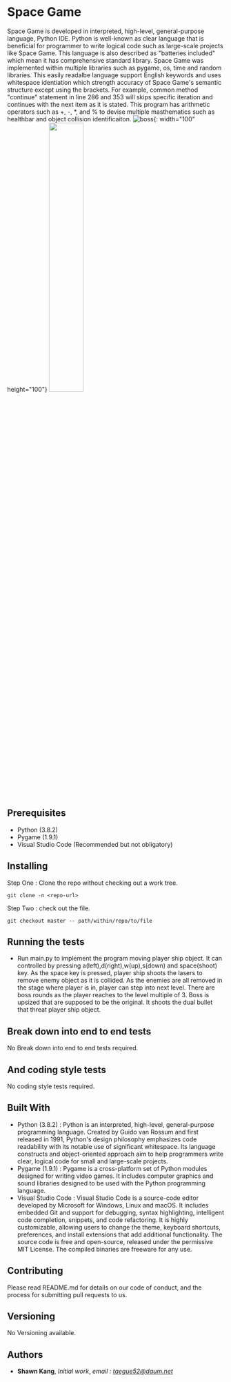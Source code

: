 # Space Game
 Space Game is developed in interpreted, high-level, general-purpose language, Python IDE. Python is well-known as clear language that is beneficial for programmer to write logical code such as large-scale projects like Space Game. This language is also described as "batteries included" which mean it has comprehensive standard library. Space Game was implemented within multiple libraries such as pygame, os, time and random libraries. This easily readalbe language support English keywords and uses whitespace identiation which strength accuracy of Space Game's semantic structure except using the brackets. For example, common method "continue" statement in line 286 and 353 will skips specific iteration and continues with the next item as it is stated. This program has arithmetic operators such as +, -, *, and % to devise multiple masthematics such as healthbar and object collision identificaiton. 
![boss](https://user-images.githubusercontent.com/57627494/83507557-adf1a080-a503-11ea-8e67-03dd77fb4a35.png){: width="100" height="100"}
<img src="https://user-images.githubusercontent.com/57627494/83507557-adf1a080-a503-11ea-8e67-03dd77fb4a35.png" width="40%">

## Prerequisites

* Python (3.8.2)
* Pygame (1.9.1)
* Visual Studio Code (Recommended but not obligatory)

## Installing

Step One : Clone the repo without checking out a work tree.
```
git clone -n <repo-url>
```
Step Two : check out the file.
```
git checkout master -- path/within/repo/to/file
```

## Running the tests

* Run main.py to implement the program moving player ship object. It can controlled by pressing a(left),d(right),w(up),s(down) and space(shoot) key. As the space key is pressed, player ship shoots the lasers to remove enemy object as it is collided. As the enemies are all removed in the stage where player is in, player can step into next level. There are boss rounds as the player reaches to the level multiple of 3. Boss is upsized that are supposed to be the original. It shoots the dual bullet that threat player ship object.

## Break down into end to end tests

No Break down into end to end tests required.

## And coding style tests

No coding style tests required.

## Built With

* Python (3.8.2) : Python is an interpreted, high-level, general-purpose programming language. Created by Guido van Rossum and first released in 1991, Python's design philosophy emphasizes code readability with its notable use of significant whitespace. Its language constructs and object-oriented approach aim to help programmers write clear, logical code for small and large-scale projects.
* Pygame (1.9.1) : Pygame is a cross-platform set of Python modules designed for writing video games. It includes computer graphics and sound libraries designed to be used with the Python programming language.
* Visual Studio Code : Visual Studio Code is a source-code editor developed by Microsoft for Windows, Linux and macOS. It includes embedded Git and support for debugging, syntax highlighting, intelligent code completion, snippets, and code refactoring. It is highly customizable, allowing users to change the theme, keyboard shortcuts, preferences, and install extensions that add additional functionality. The source code is free and open-source, released under the permissive MIT License. The compiled binaries are freeware for any use.

## Contributing

Please read README.md for details on our code of conduct, and the process for submitting pull requests to us.

## Versioning

No Versioning available.

## Authors

* **Shawn Kang**,  *Initial work*,  *email : taegue52@daum.net*
